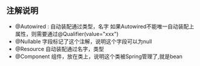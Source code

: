 ## 注解说明
- @Autowired : 自动装配通过类型，名字
    如果Autowired不能唯一自动装配上属性，则需要通过@Qualifier(value="xxx")
- @Nullable 字段标记了这个注解，说明这个字段可以为null
- @Resource 自动装配通过名字，类型
- @Component 组件，放在类上，说明这个类被Spring管理了,就是bean
